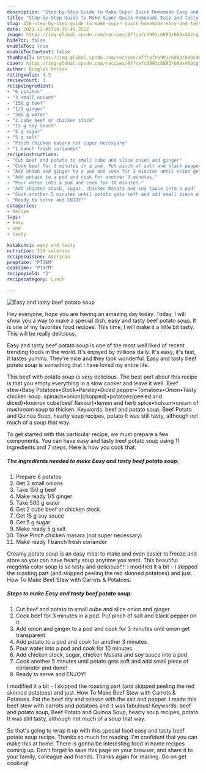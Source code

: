 ```yaml
---
description: "Step-by-Step Guide to Make Super Quick Homemade Easy and tasty beef potato soup"
title: "Step-by-Step Guide to Make Super Quick Homemade Easy and tasty beef potato soup"
slug: 456-step-by-step-guide-to-make-super-quick-homemade-easy-and-tasty-beef-potato-soup
date: 2021-12-05T14:31:49.252Z
image: https://img-global.cpcdn.com/recipes/8ffcafc6991c6883/680x482cq70/easy-and-tasty-beef-potato-soup-recipe-main-photo.jpg
hideToc: false
enableToc: true
enableTocContent: false
thumbnail: https://img-global.cpcdn.com/recipes/8ffcafc6991c6883/680x482cq70/easy-and-tasty-beef-potato-soup-recipe-main-photo.jpg
cover: https://img-global.cpcdn.com/recipes/8ffcafc6991c6883/680x482cq70/easy-and-tasty-beef-potato-soup-recipe-main-photo.jpg
author: Douglas Nelson
ratingvalue: 4.9
reviewcount: 3
recipeingredient:
- "6 potatos"
- "3 small onions"
- "150 g beef"
- "1/5 ginger"
- "500 g water"
- "2 cube beef or chicken stock"
- "15 g soy souce"
- "5 g sugar"
- "5 g salt"
- "Pinch chicken masara not super necessary"
- "1 banch fresh coriander"
recipeinstructions:
- "Cut beef and potato to small cube and slice onion and ginger"
- "Cook beef for 3 minutes in a pod. Put pinch of salt and black pepper on it."
- "Add onion and ginger to a pod and cook for 3 minutes until onion get transparent."
- "Add potato to a pod and cook for another 3 minutes."
- "Pour water into a pod and cook for 10 minutes."
- "Add chicken stock, sugar, chicken Masata and soy sauce into a pod"
- "Cook another 5 minutes until potato gets soft and add small piece of coriander and done!"
- "Ready to serve and ENJOY!"
categories:
- Recipe
tags:
- easy
- and
- tasty

katakunci: easy and tasty 
nutrition: 239 calories
recipecuisine: American
preptime: "PT36M"
cooktime: "PT37M"
recipeyield: "3"
recipecategory: Lunch

---
```



![Easy and tasty beef potato soup](https://img-global.cpcdn.com/recipes/8ffcafc6991c6883/680x482cq70/easy-and-tasty-beef-potato-soup-recipe-main-photo.jpg)

Hey everyone, hope you are having an amazing day today. Today, I will show you a way to make a special dish, easy and tasty beef potato soup. It is one of my favorites food recipes. This time, I will make it a little bit tasty. This will be really delicious.

Easy and tasty beef potato soup is one of the most well liked of recent trending foods in the world. It's enjoyed by millions daily. It's easy, it's fast, it tastes yummy. They're nice and they look wonderful. Easy and tasty beef potato soup is something that I have loved my entire life.

This beef with potato soup is very delicious. The best part about this recipe is that you empty everything in a slow cooker and leave it well. Beef stew•Baby Potatoes•Stock•Parsley•Diced pepper•Tomatoes•Onion•Tasty chicken soup. spinach•onion(chopped)•potatoes(peeled and diced)•knorrox cube(beef flavour)•lemon and herb spice•holsum•cream of mushroom soup to thicken. Keywords: beef and potato soup, Beef Potato and Quinoa Soup, hearty soup recipes, potato It was still tasty, although not much of a soup that way.


To get started with this particular recipe, we must prepare a few components. You can have easy and tasty beef potato soup using 11 ingredients and 7 steps. Here is how you cook that.

<!--inarticleads1-->

##### The ingredients needed to make Easy and tasty beef potato soup:

1. Prepare 6 potatos
1. Get 3 small onions
1. Take 150 g beef
1. Make ready 1/5 ginger
1. Take 500 g water
1. Get 2 cube beef or chicken stock
1. Get 15 g soy souce
1. Get 5 g sugar
1. Make ready 5 g salt
1. Take Pinch chicken masara (not super necessary)
1. Make ready 1 banch fresh coriander


Creamy potato soup is an easy meal to make and even easier to freeze and store so you can have hearty soup anytime you want. This beautiful megenta color soup is so tasty and delicious!!!! I modified it a bit - I skipped the roasting part (and skipped peeling the red skinned potatoes) and just. How To Make Beef Stew with Carrots &amp; Potatoes. 

<!--inarticleads2-->

##### Steps to make Easy and tasty beef potato soup:

1. Cut beef and potato to small cube and slice onion and ginger
1. Cook beef for 3 minutes in a pod. Put pinch of salt and black pepper on it.
1. Add onion and ginger to a pod and cook for 3 minutes until onion get transparent.
1. Add potato to a pod and cook for another 3 minutes.
1. Pour water into a pod and cook for 10 minutes.
1. Add chicken stock, sugar, chicken Masata and soy sauce into a pod
1. Cook another 5 minutes until potato gets soft and add small piece of coriander and done!
1. Ready to serve and ENJOY!

I modified it a bit - I skipped the roasting part (and skipped peeling the red skinned potatoes) and just. How To Make Beef Stew with Carrots &amp; Potatoes. Pat the beef dry and season with the salt and pepper. I made this beef stew with carrots and potatoes and it was fabulous! Keywords: beef and potato soup, Beef Potato and Quinoa Soup, hearty soup recipes, potato It was still tasty, although not much of a soup that way. 

So that's going to wrap it up with this special food easy and tasty beef potato soup recipe. Thanks so much for reading. I'm confident that you can make this at home. There is gonna be interesting food in home recipes coming up. Don't forget to save this page on your browser, and share it to your family, colleague and friends. Thanks again for reading. Go on get cooking!
